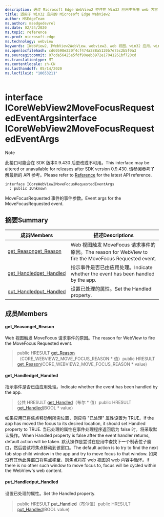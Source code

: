```yaml
---
description: 通过 Microsoft Edge WebView2 控件在 Win32 应用中托管 web 内容
title: 适用于 Win32 应用的 Microsoft Edge WebView2
author: MSEdgeTeam
ms.author: msedgedevrel
ms.date: 02/24/2020
ms.topic: reference
ms.prod: microsoft-edge
ms.technology: webview
keywords: IWebView2、IWebView2WebView、webview2、web 视图、win32 应用、win32、edge、ICoreWebView2、ICoreWebView2Host、浏览器控件、边缘 html
ms.openlocfilehash: cd60598e220f4cf474a288a5120b7e75c2b5f0a3
ms.sourcegitcommit: 07cda56425e5fdf90eeb3972e17041261bf720cd
ms.translationtype: MT
ms.contentlocale: zh-CN
ms.lasthandoff: 05/14/2020
ms.locfileid: "10653211"
---
```

# <span data-ttu-id="58c8d-104">interface ICoreWebView2MoveFocusRequestedEventArgs</span><span class="sxs-lookup"><span data-stu-id="58c8d-104">interface ICoreWebView2MoveFocusRequestedEventArgs</span></span> 

> [!NOTE]
> <span data-ttu-id="58c8d-105">此接口可能会在 SDK 版本0.9.430 后更改或不可用。</span><span class="sxs-lookup"><span data-stu-id="58c8d-105">This interface may be altered or unavailable for releases after SDK version 0.9.430.</span></span> <span data-ttu-id="58c8d-106">请参阅[参考](../../../webview2-api-reference.md)了解最新的 API 参考。</span><span class="sxs-lookup"><span data-stu-id="58c8d-106">Please refer to [Reference](../../../webview2-api-reference.md) for the latest API reference.</span></span>

```
interface ICoreWebView2MoveFocusRequestedEventArgs
  : public IUnknown
```

<span data-ttu-id="58c8d-107">MoveFocusRequested 事件的事件参数。</span><span class="sxs-lookup"><span data-stu-id="58c8d-107">Event args for the MoveFocusRequested event.</span></span>

## <span data-ttu-id="58c8d-108">摘要</span><span class="sxs-lookup"><span data-stu-id="58c8d-108">Summary</span></span>

 <span data-ttu-id="58c8d-109">成员</span><span class="sxs-lookup"><span data-stu-id="58c8d-109">Members</span></span>                        | <span data-ttu-id="58c8d-110">描述</span><span class="sxs-lookup"><span data-stu-id="58c8d-110">Descriptions</span></span>
--------------------------------|---------------------------------------------
[<span data-ttu-id="58c8d-111">get_Reason</span><span class="sxs-lookup"><span data-stu-id="58c8d-111">get_Reason</span></span>](#get_reason) | <span data-ttu-id="58c8d-112">Web 视图触发 MoveFocus 请求事件的原因。</span><span class="sxs-lookup"><span data-stu-id="58c8d-112">The reason for WebView to fire the MoveFocus Requested event.</span></span>
[<span data-ttu-id="58c8d-113">get_Handled</span><span class="sxs-lookup"><span data-stu-id="58c8d-113">get_Handled</span></span>](#get_handled) | <span data-ttu-id="58c8d-114">指示事件是否已由应用处理。</span><span class="sxs-lookup"><span data-stu-id="58c8d-114">Indicate whether the event has been handled by the app.</span></span>
[<span data-ttu-id="58c8d-115">put_Handled</span><span class="sxs-lookup"><span data-stu-id="58c8d-115">put_Handled</span></span>](#put_handled) | <span data-ttu-id="58c8d-116">设置已处理的属性。</span><span class="sxs-lookup"><span data-stu-id="58c8d-116">Set the Handled property.</span></span>

## <span data-ttu-id="58c8d-117">成员</span><span class="sxs-lookup"><span data-stu-id="58c8d-117">Members</span></span>

#### <span data-ttu-id="58c8d-118">get_Reason</span><span class="sxs-lookup"><span data-stu-id="58c8d-118">get_Reason</span></span> 

<span data-ttu-id="58c8d-119">Web 视图触发 MoveFocus 请求事件的原因。</span><span class="sxs-lookup"><span data-stu-id="58c8d-119">The reason for WebView to fire the MoveFocus Requested event.</span></span>

> <span data-ttu-id="58c8d-120">public HRESULT [get_Reason](#get_reason)（CORE_WEBVIEW2_MOVE_FOCUS_REASON \* 值）</span><span class="sxs-lookup"><span data-stu-id="58c8d-120">public HRESULT [get_Reason](#get_reason)(CORE_WEBVIEW2_MOVE_FOCUS_REASON \* value)</span></span>

#### <span data-ttu-id="58c8d-121">get_Handled</span><span class="sxs-lookup"><span data-stu-id="58c8d-121">get_Handled</span></span> 

<span data-ttu-id="58c8d-122">指示事件是否已由应用处理。</span><span class="sxs-lookup"><span data-stu-id="58c8d-122">Indicate whether the event has been handled by the app.</span></span>

> <span data-ttu-id="58c8d-123">公共 HRESULT [get_Handled](#get_handled)（布尔 \* 值）</span><span class="sxs-lookup"><span data-stu-id="58c8d-123">public HRESULT [get_Handled](#get_handled)(BOOL \* value)</span></span>

<span data-ttu-id="58c8d-124">如果应用已将焦点移动到所需位置，则应将 "已处理" 属性设置为 TRUE。</span><span class="sxs-lookup"><span data-stu-id="58c8d-124">If the app has moved the focus to its desired location, it should set Handled property to TRUE.</span></span> <span data-ttu-id="58c8d-125">当已处理的属性在事件处理程序返回后为 false 时，将采取默认操作。</span><span class="sxs-lookup"><span data-stu-id="58c8d-125">When Handled property is false after the event handler returns, default action will be taken.</span></span> <span data-ttu-id="58c8d-126">默认操作是尝试在应用中查找下一个制表位子窗口，然后尝试将焦点移动到该窗口。</span><span class="sxs-lookup"><span data-stu-id="58c8d-126">The default action is to try to find the next tab stop child window in the app and try to move focus to that window.</span></span> <span data-ttu-id="58c8d-127">如果没有其他此类窗口将焦点移至，则焦点将在 web 视图的 web 内容中循环。</span><span class="sxs-lookup"><span data-stu-id="58c8d-127">If there is no other such window to move focus to, focus will be cycled within the WebView's web content.</span></span>

#### <span data-ttu-id="58c8d-128">put_Handled</span><span class="sxs-lookup"><span data-stu-id="58c8d-128">put_Handled</span></span> 

<span data-ttu-id="58c8d-129">设置已处理的属性。</span><span class="sxs-lookup"><span data-stu-id="58c8d-129">Set the Handled property.</span></span>

> <span data-ttu-id="58c8d-130">public HRESULT [put_Handled](#put_handled)（布尔值）</span><span class="sxs-lookup"><span data-stu-id="58c8d-130">public HRESULT [put_Handled](#put_handled)(BOOL value)</span></span>

